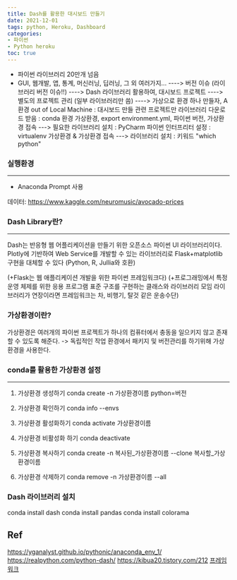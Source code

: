 ```yaml
---
title: Dash를 활용한 대시보드 만들기
date: 2021-12-01
tags: python, Heroku, Dashboard
categories: 
- 파이썬
- Python heroku
toc: true
---
```


- 파이썬 라이브러리 20만개 넘음
- GUI, 웹개발, 앱, 통계, 머신러닝, 딥러닝, 그 외 여러가지... 
----> 버전 이슈 (라이브러리 버전 이슈!!) 
----> Dash 라이브러리 활용하여, 대시보드 프로젝트
----> 별도의 프로젝트 관리 (일부 라이브러리만 씀)
----> 가상으로 환경 하나 만들자, A 환경 out of Local Machine
       : 대시보드 만들 관련 프로젝트만 라이브러리 다운로드 받음
       : conda 환경 가상환경, export environment.yml, 파이썬 버전, 가상환경 접속 ---> 필요한 라이브러리 설치
         : PyCharm 파이썬 인터프리터 설정
       : virtualenv 가상환경 & 가상환경 접속 ---> 라이브러리 설치
       : 키워드 "which python"


### 실행환경
---
- Anaconda Prompt 사용

데이터: https://www.kaggle.com/neuromusic/avocado-prices


### Dash Library란?
---
Dash는 반응형 웹 어플리케이션을 만들기 위한 오픈소스 파이썬 UI 라이브러리이다.
Plotly에 기반하여 Web Service를 개발할 수 있는 라이브러리로 Flask+matplotlib 구현을 대체할 수 있다 (Python, R, Jullia와 호환)

(+Flask는 웹 애플리케이션 개발을 위한 파이썬 프레임워크다)
(+프로그래밍에서 특정 운영 체제를 위한 응용 프로그램 표준 구조를 구현하는 클래스와 라이브러리 모임
라이브러리가 연장이라면 프레임워크는 차, 비행기, 탈것 같은 운송수단)

### 가상환경이란?
가상환경은 여러개의 파이썬 프로젝트가 하나의 컴퓨터에서 충동을 일으키지 않고 존재할 수 있도록 해준다.
-> 독립적인 작업 환경에서 패키지 및 버전관리를 하기위해 가상환경을 사용한다.

### conda를 활용한 가상환경 설정 
---

1. 가상환경 생성하기
conda create -n 가상환경이름 python=버전

2. 가상환경 확인하기
conda info --envs

3. 가상환경 활성화하기
conda activate 가상환경이름

4. 가상환경 비활성화 하기
conda deactivate

5. 가상환경 복사하기
conda create -n 복사된_가상환경이름 --clone 복사할_가상환경이름

6. 가상환경 삭제하기
conda remove -n 가상환경이름 --all


### Dash 라이브러리 설치
conda install dash
conda install pandas
conda install colorama






Ref
---
https://yganalyst.github.io/pythonic/anaconda_env_1/
https://realpython.com/python-dash/
https://kibua20.tistory.com/212
[프레임워크](https://www.castingn.com/sourcing/kkultip_detail/110)